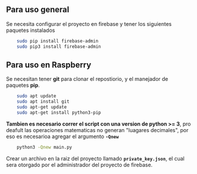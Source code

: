 ## Para uso general
Se necesita configurar el proyecto en firebase y tener los siguientes paquetes instalados
```bash
    sudo pip install firebase-admin
    sudo pip3 install firebase-admin
```

## Para uso en Raspberry
Se necesitan tener **git** para clonar el repostiorio, y el manejador de paquetes **pip**.
```bash
    sudo apt update
    sudo apt install git
    sudo apt-get update
    sudo apt-get install python3-pip
```
**Tambien es necesario correr el script con una version de python >= 3**, pro deafult las operaciones matematicas no generan "luagares decimales", por eso es necesarioa agregar el argumento **`-Qnew`**
```bash
    python3 -Qnew main.py
```

Crear un archivo en la raiz del proyecto llamado **`private_key.json`**, el cual sera otorgado por el administrador del proyecto de firebase.